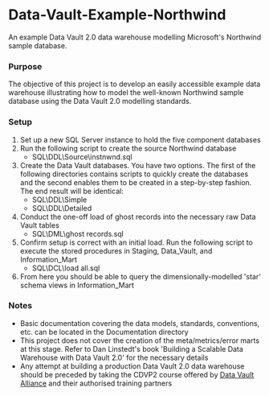 # Data-Vault-Example-Northwind

An example Data Vault 2.0 data warehouse modelling Microsoft's Northwind sample database.


### Purpose

The objective of this project is to develop an easily accessible example data warehouse illustrating how to model the well-known Northwind sample database using the Data Vault 2.0 modelling standards.


### Setup

1. Set up a new SQL Server instance to hold the five component databases
2. Run the following script to create the source Northwind database
	* SQL\DDL\Source\instnwnd.sql
3. Create the Data Vault databases. You have two options. The first of the following directories contains scripts to quickly create the databases and the second enables them to be created in a step-by-step fashion. The end result will be identical:
	* SQL\DDL\Simple  
	* SQL\DDL\Detailed  
4. Conduct the one-off load of ghost records into the necessary raw Data Vault tables
	* SQL\DML\ghost records.sql
5. Confirm setup is correct with an initial load. Run the following script to execute the stored procedures in Staging, Data_Vault, and Information_Mart
	* SQL\DCL\load all.sql
6. From here you should be able to query the dimensionally-modelled 'star' schema views in Information_Mart


### Notes

- Basic documentation covering the data models, standards, conventions, etc. can be located in the Documentation directory
- This project does not cover the creation of the meta/metrics/error marts at this stage. Refer to Dan Linstedt's book 'Building a Scalable Data Warehouse with Data Vault 2.0' for the necessary details
- Any attempt at building a production Data Vault 2.0 data warehouse should be preceded by taking the CDVP2 course offered by [Data Vault Alliance](https://datavaultalliance.com/) and their authorised training partners

